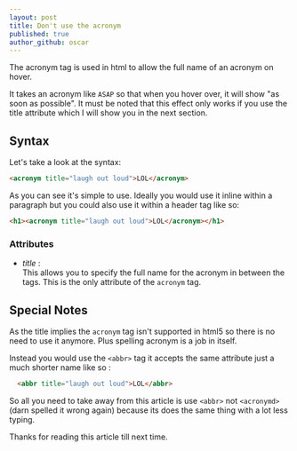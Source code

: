 ```yaml
---
layout: post
title: Don't use the acronym
published: true
author_github: oscar
---
```




The acronym tag is used in html to allow the full name of an acronym on hover.

It takes an acronym like `ASAP`	 so that when you hover over, it will show "as soon as possible". It must be noted that this effect only works if you use the title attribute which I will show you in the next section.


## Syntax

Let's take a look at the syntax:

```html
<acronym title="laugh out loud">LOL</acronym>
```

As you can see it's simple to use. Ideally you would use it inline within a paragraph but you could also use it within a header tag like so:

```html
<h1><acronym title="laugh out loud">LOL</acronym></h1>
```

### Attributes

* _title_ :<br>
	This  allows you to specify the full name for the acronym in between the tags. This is the only attribute of the `acronym` tag.



## Special Notes

As the title implies the `acronym` tag isn't supported in html5 so there is no need to use it anymore. Plus spelling acronym is a job in itself.

Instead you would use the `<abbr>` tag it accepts the same attribute just a much shorter name like so : 

```html
  <abbr title="laugh out loud">LOL</abbr>
```

So all you need to take away from this article is use `<abbr>` not `<acronymd>` (darn spelled it wrong again) because its does the same thing with a lot less typing.

Thanks for reading this article till next time.